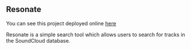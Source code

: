 

## Resonate

You can see this project deployed online [here](https://quizzical-williams-fb1c29.netlify.com/)

Resonate is a simple search tool which allows users to search for tracks in the SoundCloud database.
